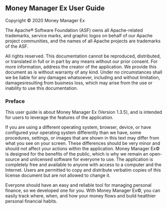 ## Money Manager Ex User Guide

Copyright © 2020 Money Manager Ex

The Apache® Software Foundation (ASF) owns all Apache-related trademarks, service
marks, and graphic logos on behalf of our Apache project communities, and the names
of all Apache projects are trademarks of the ASF.

All rights reserved. This documentation cannot be reproduced, distributed, or translated
in full or in part by any means without our prior consent. For more information, address
the creator of the application.
We provide this document as is without warranty of any kind. Under no circumstances
shall we be liable for any damages whatsoever, including and without limitation, damagesresulting
from business loss, which may arise from the use or inability to use this
documentation.

### Preface

This user guide is about Money Manager Ex (Version 1.3.5), and is intended for users to leverage the features of the application.

If you are using a different operating system, browser, device, or have configured your operating system differently than we have, some procedures, settings, or images that are shown in this text may differ from what you see on your screen.
These differences should be very minor and should not affect your actions within the application.
Money Manager Ex© is designed for the benefits of the public, which is why we remain an open-source and unlicensed software for everyone to use. 
The application is completely free and available to anyone with access to a computer and the Internet. 
Users are permitted to copy and distribute verbatim copies of this license document but are not allowed to change it.

Everyone should have an easy and reliable tool for managing personal finance, so we developed one for you. With Money Manager Ex©, you can easily track where, when, and how your money flows and build healthier personal financial habits.

